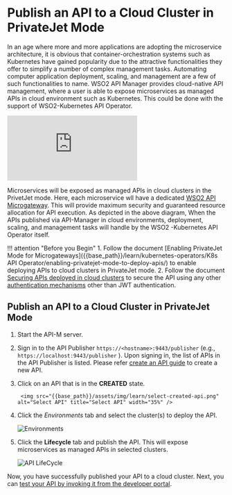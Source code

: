 # Publish an API to a Cloud Cluster in PrivateJet Mode

In an age where more and more applications are adopting the microservice architecture, it is obvious that container-orchestration systems such as Kubernetes have gained popularity due to the attractive functionalities they offer to simplify a number of complex management tasks.
Automating computer application deployment, scaling, and management are a few of such functionalities to name. WSO2 API Manager provides cloud-native API management, where a user is able to expose microservices as managed APIs in cloud environment such as Kubernetes. 
This could be done with the support of WSO2-Kubernetes API Operator. 

 ![Architecture](https://github.com/wso2/k8s-api-operator/blob/master/docs/HowToGuide/working-with-deployment-modes.md#private-jet-mode)

Microservices will be exposed as managed APIs in cloud clusters in the PrivetJet mode. Here, each microservice wll have a dedicated [WSO2 API Microgateway](https://wso2.com/api-management/api-microgateway/). This will provide maximum security and guaranteed resource allocation for API execution. As depicted in the above diagram, When the APIs published via API-Manager in cloud environments, deployment, scaling, and management tasks will handle by the WSO2 -Kubernetes API Operator itself.

!!! attention "Before you Begin"
    1. Follow the document [Enabling PrivateJet Mode for Microgateways]({{base_path}}/learn/kubernetes-operators/K8s API Operator/enabling-privatejet-mode-to-deploy-apis/) to enable deploying APIs to cloud clusters in PrivateJet mode.
    2. Follow the document [Securing APIs deployed in cloud clusters]({{base_path}}/learn/api-security/api-authentication/securing-apis-deployed-in-cloud-clusters.md) to secure the API using any other [authentication mechanisms](https://github.com/wso2/k8s-api-operator/blob/v1.2.0-alpha/docs/HowToGuide/OverviewOfCrds/apply-security-to-api.md) other than JWT authentication. 

## Publish an API to a Cloud Cluster in PrivateJet Mode  
 
1. Start the API-M server.

2. Sign in to the API Publisher `https://<hostname>:9443/publisher` (e.g., `https://localhost:9443/publisher` ). Upon signing in, the list of APIs in the API Publisher is listed. Please refer [create an API guide](/learn/design-api/create-api/create-a-rest-api/) to create a new API. 

3. Click on an API that is in the **CREATED** state.
   
        <img src="{{base_path}}/assets/img/learn/select-created-api.png" alt="Select API" title="Select API" width="35%" />

    
3. Click the *Environments* tab and select the cluster(s) to deploy the API.
    
     ![Environments]({{base_path}}/assets/img/learn/privatejet-mode/environment.png)
    
4. Click the **Lifecycle**  tab  and publish the API.  This will expose microservices as managed APIs in selected clusters.
 
     ![API LifeCycle]({{base_path}}/assets/img/learn/privatejet-mode/lifecycle_publish.png)
     
Now, you have successfully published your API to a cloud cluster. Next, you can [test your API by invoking it from the developer portal]({{base_path}}/learn/consume-api/invoke-apis/invoke-apis-using-tools/invoke-an-api-using-the-integrated-api-console/#invoke-an-api-deployed-on-a-cloud-cluster). 